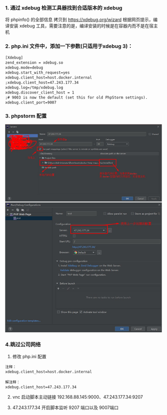 ### 1. 通过 xdebug 检测工具器找到合适版本的 xdebug
将 phpinfo() 的全部信息 拷贝到 https://xdebug.org/wizard
根据网页提示，编译安装 xdebug 工具，需要注意的是，编译安装的时候是在容器内而不是在宿主机

### 2. php.ini 文件中，添加一下参数(只适用于xdebug 3)：
```
[Xdebug]
zend_extension = xdebug.so
xdebug.mode=debug
xdebug.start_with_request=yes
xdebug.client_host=host.docker.internal
;xdebug.client_host=47.243.177.34
xdebug.log=/tmp/xdebug.log
xdebug.discover_client_host = 1
;# 9003 is now the default (set this for old PhpStorm settings).
xdebug.client_port=9007
```

### 3. phpstorm 配置
![avatar](php/phpsotrm_server%E9%85%8D%E7%BD%AE1.jpg)
![avatar](php/phpsotrm_server%E9%85%8D%E7%BD%AE2.jpg)

### 4.跳过公司网络
1) 修改 php.ini 配置
```
注释：
xdebug.client_host=host.docker.internal

解注释：
xdebug.client_host=47.243.177.34
```

2) vnc 启动脚本主动链接 192.168.88.145:9000、47.243.177.34:9207

4) 47.243.177.34 开启脚本监听 9207 端口以及 9007端口
